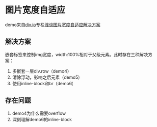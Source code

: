 # 图片宽度自适应

demo来自[div.io](http://div.io)专栏[浅谈图片宽度自适应解决方案](http://div.io/topic/1396)

## 解决方案

嵌套标签来控制img宽度，width:100%相对于父级元素。此时存在三种解决方案：

1. 多嵌套一层div.row（demo4）
2. 清除浮动，影响之后元素（demo5）
3. 使用inline-block和br（demo6）

## 存在问题

1. demo4为什么需要overflow
2. 深刻理解demo6的inline-block